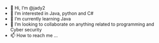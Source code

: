 - 👋 Hi, I’m @jady2
- 👀 I’m interested in Java, python and C#
- 🌱 I’m currently learning Java
- 💞️ I’m looking to collaborate on anything related to programming and Cyber security
- 📫 How to reach me ...

<!---
jady2/jady2 is a ✨ special ✨ repository because its `README.md` (this file) appears on your GitHub profile.
You can click the Preview link to take a look at your changes.
--->
